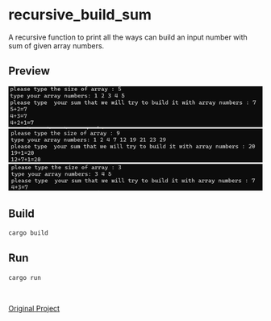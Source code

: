 # recursive_build_sum

A recursive function to print all the ways can build an input number with sum of given array numbers.

## Preview

![](images/img1.png)
![](images/img2.png)
![](images/img3.png)

## Build
```bash
cargo build
```

## Run
```bash
cargo run
```

<br>

[Original Project](https://github.com/mahditn2000/recursiveBuildSum)
